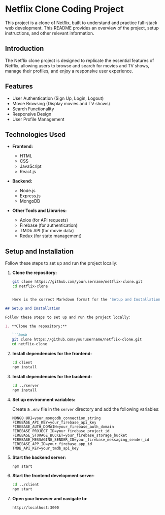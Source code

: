 # Netflix Clone Coding Project

This project is a clone of Netflix, built to understand and practice full-stack web development. This README provides an overview of the project, setup instructions, and other relevant information.

## Introduction

The Netflix clone project is designed to replicate the essential features of Netflix, allowing users to browse and search for movies and TV shows, manage their profiles, and enjoy a responsive user experience.

## Features

- User Authentication (Sign Up, Login, Logout)
- Movie Browsing (Display movies and TV shows)
- Search Functionality
- Responsive Design
- User Profile Management

## Technologies Used

- **Frontend:**
  - HTML
  - CSS
  - JavaScript
  - React.js

- **Backend:**
  - Node.js
  - Express.js
  - MongoDB

- **Other Tools and Libraries:**
  - Axios (for API requests)
  - Firebase (for authentication)
  - TMDb API (for movie data)
  - Redux (for state management)

## Setup and Installation

Follow these steps to set up and run the project locally:

1. **Clone the repository:**

   ```bash
   git clone https://github.com/yourusername/netflix-clone.git
   cd netflix-clone


   Here is the correct Markdown format for the "Setup and Installation" section:

```markdown
## Setup and Installation

Follow these steps to set up and run the project locally:

1. **Clone the repository:**

   ```bash
   git clone https://github.com/yourusername/netflix-clone.git
   cd netflix-clone
   ```

2. **Install dependencies for the frontend:**

   ```bash
   cd client
   npm install
   ```

3. **Install dependencies for the backend:**

   ```bash
   cd ../server
   npm install
   ```

4. **Set up environment variables:**

   Create a `.env` file in the `server` directory and add the following variables:

   ```env
   MONGO_URI=your_mongodb_connection_string
   FIREBASE_API_KEY=your_firebase_api_key
   FIREBASE_AUTH_DOMAIN=your_firebase_auth_domain
   FIREBASE_PROJECT_ID=your_firebase_project_id
   FIREBASE_STORAGE_BUCKET=your_firebase_storage_bucket
   FIREBASE_MESSAGING_SENDER_ID=your_firebase_messaging_sender_id
   FIREBASE_APP_ID=your_firebase_app_id
   TMDB_API_KEY=your_tmdb_api_key
   ```

5. **Start the backend server:**

   ```bash
   npm start
   ```

6. **Start the frontend development server:**

   ```bash
   cd ../client
   npm start
   ```

7. **Open your browser and navigate to:**

   ```
   http://localhost:3000
   ```
```